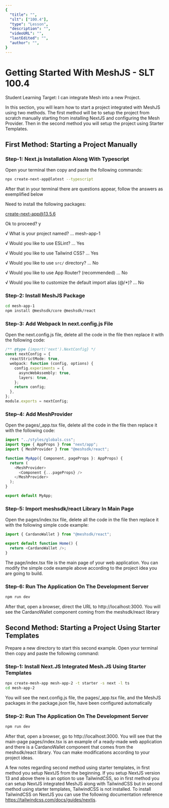 ```yaml
---
{
  "title": "",
  "slt": ["100.4"],
  "type": "Lesson",
  "description": "",
  "videoURL": "",
  "lastEdited": "",
  "author": "",
}
---
```


# Getting Started With MeshJS - SLT 100.4

Student Learning Target: I can integrate Mesh into a new Project.

In this section, you will learn how to start a project integrated with MeshJS using two methods. The first method will be to setup the project from scratch manually starting from installing NextJS and configuring the Mesh Provider. Then in the second method you will setup the project using Starter Templates.

## First Method: Starting a Project Manually

### Step-1: Next.js Installation Along With Typescript

Open your terminal then copy and paste the following commands:

```bash
npx create-next-app@latest --typescript
```

After that in your terminal there are questions appear, follow the answers as exemplified below

Need to install the following packages:

create-next-app@13.5.6

Ok to proceed? y

√ What is your project named? ... mesh-app-1

√ Would you like to use ESLint? ... Yes

√ Would you like to use Tailwind CSS? ... Yes

√ Would you like to use `src/` directory? ... No

√ Would you like to use App Router? (recommended) ... No

√ Would you like to customize the default import alias (@/\*)? ... No

### Step-2: Install MeshJS Package

```bash
cd mesh-app-1
npm install @meshsdk/core @meshsdk/react
```

### Step-3: Add Webpack In next.config.js File

Open the next.config.js file, delete all the code in the file then replace it with the following code:

```typescript
/** @type {import('next').NextConfig} */
const nextConfig = {
  reactStrictMode: true,
  webpack: function (config, options) {
    config.experiments = {
      asyncWebAssembly: true,
      layers: true,
    };
    return config;
  },
};
module.exports = nextConfig;
```

### Step-4: Add MeshProvider

Open the pages/_app.tsx file, delete all the code in the file then replace it with the following code:

```typescript
import "../styles/globals.css";
import type { AppProps } from "next/app";
import { MeshProvider } from "@meshsdk/react";

function MyApp({ Component, pageProps }: AppProps) {
  return (
    <MeshProvider>
      <Component {...pageProps} />
    </MeshProvider>
  );
}

export default MyApp;
```

### Step-5: Import meshsdk/react Library In Main Page

Open the pages/index.tsx file, delete all the code in the file then replace it with the following simple code example:

```typescript
import { CardanoWallet } from "@meshsdk/react";

export default function Home() {
  return <CardanoWallet />;
}
```

The page/index.tsx file is the main page of your web application. You can modify the simple code example above according to the project idea you are going to build.

### Step-6: Run The Application On The Development Server

```bash
npm run dev
```

After that, open a browser, direct the URL to http://localhost:3000. You will see the CardanoWallet component coming from the meshsdk/react library

## Second Method: Starting a Project Using Starter Templates

Prepare a new directory to start this second example. Open your terminal then copy and paste the following command:

### Step-1: Install Next.JS Integrated Mesh.JS Using Starter Templates

```bash
npx create-mesh-app mesh-app-2 -t starter -s next -l ts
cd mesh-app-2
```

You will see the next.config.js file, the pages/\_app.tsx file, and the MeshJS packages in the package.json file, have been configured automatically

### Step-2: Run The Application On The Development Server

```bash
npm run dev
```

After that, open a browser, go to http://localhost:3000. You will see that the main-page pages/index.tsx is an example of a ready-made web application and there is a CardanoWallet component that comes from the meshsdk/react library. You can make modifications according to your project ideas.

A few notes regarding second method using starter templates, in first method you setup NextJS from the beginning. If you setup NextJS version 13 and above there is an option to use TailwindCSS, so in first method you can setup NextJS integrated MeshJS along with TailwindCSS but in second method using starter templates, TailwindCSS is not installed. To install TailwindCSS on NextJS you can use the following documentation reference https://tailwindcss.com/docs/guides/nextjs.